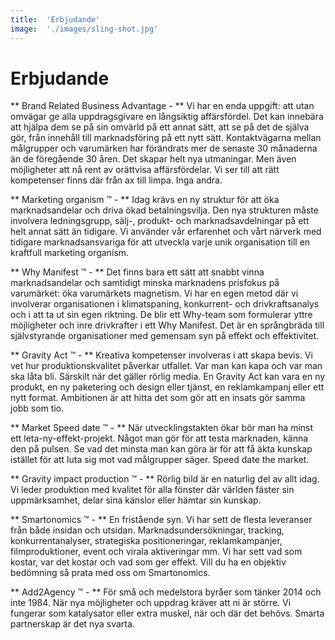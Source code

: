 ---title:	'Erbjudande'image:	'./images/sling-shot.jpg'---# Erbjudande** Brand Related Business Advantage - **Vi har en enda uppgift: att utan omvägar ge alla uppdragsgivare en långsiktig affärsfördel. Det kan innebära att hjälpa dem se på sin omvärld på ett annat sätt, att se på det de själva gör, från innehåll till marknadsföring på ett nytt sätt. Kontaktvägarna mellan målgrupper och varumärken har förändrats mer de senaste 30 månaderna än de föregående 30 åren. Det skapar helt nya utmaningar. Men även möjligheter att nå rent av orättvisa affärsfördelar. Vi ser till att rätt kompetenser finns där från ax till limpa. Inga andra.** Marketing organism &trade; - **Idag krävs en ny struktur för att öka marknadsandelar och driva ökad betalningsvilja. Den nya strukturen måste involvera ledningsgrupp, sälj-, produkt- och marknadsavdelningar på ett helt annat sätt än tidigare. Vi använder vår erfarenhet och vårt närverk med tidigare marknadsansvariga för att utveckla varje unik organisation till en kraftfull marketing organism.** Why Manifest &trade; - **Det finns bara ett sätt att snabbt vinna marknadsandelar och samtidigt minska marknadens prisfokus på varumärket: öka varumärkets magnetism. Vi har en egen metod där vi involverar organisationen i klimatspaning, konkurrent- och drivkraftsanalys och i att ta ut sin egen riktning. De blir ett Why-team som formulerar yttre möjligheter och inre drivkrafter i ett Why Manifest. Det är en språngbräda till självstyrande organisationer med gemensam syn på effekt och effektivitet.** Gravity Act &trade; - **Kreativa kompetenser involveras i att skapa bevis. Vi vet hur produktionskvalitet påverkar utfallet. Var man kan kapa och var man ska låta bli. Särskilt när det gäller rörlig media. En Gravity Act kan vara en ny produkt, en ny paketering och design eller tjänst, en reklamkampanj eller ett nytt format.  Ambitionen är att hitta det som gör att en insats gör samma jobb som tio.** Market Speed date &trade; - **När utvecklingstakten ökar bör man ha minst ett leta-ny-effekt-projekt. Något man gör för att testa marknaden, känna den på pulsen. Se vad det minsta man kan göra är för att få äkta kunskap istället för att luta sig mot vad målgrupper säger. Speed date the market.** Gravity impact production &trade; - **Rörlig bild är en naturlig del av allt idag. Vi leder produktion med kvalitet för alla fönster där världen fäster sin uppmärksamhet, delar sina känslor eller hämtar sin kunskap.** Smartonomics &trade; - **En fristående syn. Vi har sett de flesta leveranser från både insidan och utsidan. Marknadsundersökningar, tracking, konkurrentanalyser, strategiska positioneringar, reklamkampanjer, filmproduktioner, event och virala aktiveringar mm. Vi har sett vad som kostar, var det kostar och vad som ger effekt. Vill du ha en objektiv bedömning så prata med oss om Smartonomics.** Add2Agency &trade; - **För små och medelstora byråer som tänker 2014 och inte 1984. När nya möjligheter och uppdrag kräver att ni är större. Vi fungerar som katalysator eller extra muskel, när och där det behövs. Smarta partnerskap är det nya svarta.